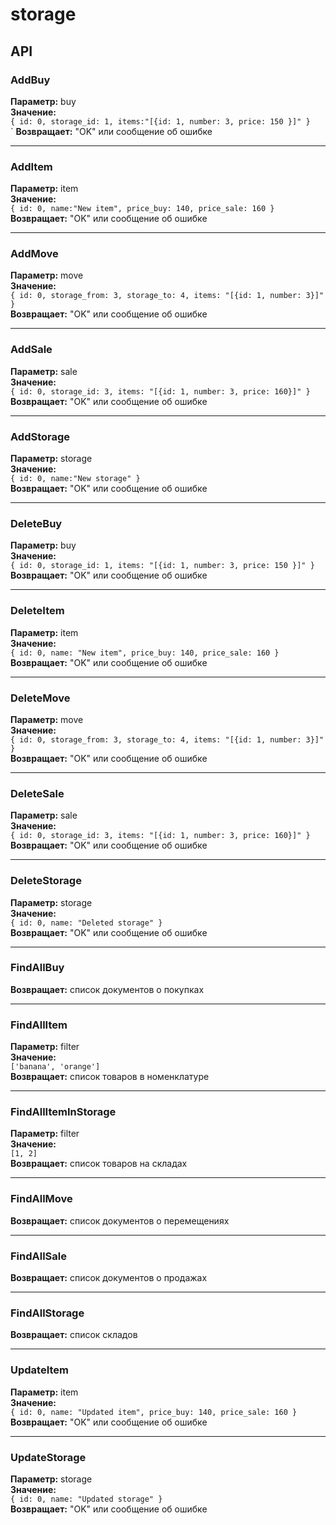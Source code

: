 # storage

## API

### AddBuy
__Параметр:__ buy <br>
__Значение:__ <br>
`{
	id: 0,
	storage_id: 1,
	items:"[{id: 1, number: 3, price: 150 }]"
}`<br>`
__Возвращает:__ "OK" или сообщение об ошибке <br>

***
### AddItem
__Параметр:__ item <br>
__Значение:__ <br>
`{
	id: 0,
	name:"New item",
	price_buy: 140,
	price_sale: 160
}`<br>
__Возвращает:__ "OK" или сообщение об ошибке <br>

***
### AddMove
__Параметр:__ move <br>
__Значение:__ <br>
`{
	id: 0,
	storage_from: 3,
	storage_to: 4,
	items: "[{id: 1, number: 3}]"
}`<br>
__Возвращает:__ "OK" или сообщение об ошибке <br>

***
### AddSale
__Параметр:__ sale <br>
__Значение:__ <br>
`{
	id: 0,
	storage_id: 3,
	items: "[{id: 1, number: 3, price: 160}]"
}`<br>
__Возвращает:__ "OK" или сообщение об ошибке <br>

***
### AddStorage
__Параметр:__ storage <br>
__Значение:__ <br>
`{
	id: 0,
	name:"New storage"
}`<br>
__Возвращает:__ "OK" или сообщение об ошибке <br>

***
### DeleteBuy
__Параметр:__ buy <br>
__Значение:__ <br>
`{
	id: 0,
	storage_id: 1,
	items: "[{id: 1, number: 3, price: 150 }]"
}`<br>
__Возвращает:__ "OK" или сообщение об ошибке <br>

***
### DeleteItem
__Параметр:__ item <br>
__Значение:__ <br>
`{
	id: 0,
	name: "New item",
	price_buy: 140,
	price_sale: 160
}`<br>
__Возвращает:__ "OK" или сообщение об ошибке <br>

***
### DeleteMove
__Параметр:__ move <br>
__Значение:__ <br>
`{
	id: 0,
	storage_from: 3,
	storage_to: 4,
	items: "[{id: 1, number: 3}]"
}`<br>
__Возвращает:__ "OK" или сообщение об ошибке <br>

***
### DeleteSale
__Параметр:__ sale <br>
__Значение:__ <br>
`{
	id: 0,
	storage_id: 3,
	items: "[{id: 1, number: 3, price: 160}]"
}`<br>
__Возвращает:__ "OK" или сообщение об ошибке <br>

***
### DeleteStorage
__Параметр:__ storage <br>
__Значение:__ <br>
`{
	id: 0,
	name: "Deleted storage"
}`<br>
__Возвращает:__ "OK" или сообщение об ошибке <br>

***
### FindAllBuy
__Возвращает:__ список документов о покупках <br>

***
### FindAllItem
__Параметр:__ filter <br>
__Значение:__ <br>
`['banana', 'orange']` <br>
__Возвращает:__ список товаров в номенклатуре <br>

***
### FindAllItemInStorage
__Параметр:__ filter <br>
__Значение:__ <br>
`[1, 2]` <br>
__Возвращает:__ список товаров на складах <br>

***
### FindAllMove
__Возвращает:__ список документов о перемещениях <br>

***
### FindAllSale
__Возвращает:__ список документов о продажах <br>

***
### FindAllStorage
__Возвращает:__ список складов <br>

***
### UpdateItem
__Параметр:__ item <br>
__Значение:__ <br>
`{
	id: 0,
	name: "Updated item",
	price_buy: 140,
	price_sale: 160
}`<br>
__Возвращает:__ "OK" или сообщение об ошибке <br>

***
### UpdateStorage
__Параметр:__ storage <br>
__Значение:__ <br>
`{
	id: 0,
	name: "Updated storage"
}`<br>
__Возвращает:__ "OK" или сообщение об ошибке <br>
